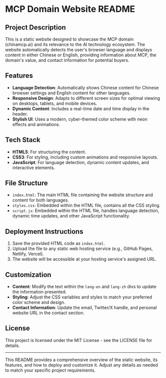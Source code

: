 # MCP Domain Website README

## Project Description

This is a static website designed to showcase the MCP domain (chinamcp.ai) and its relevance to the AI technology ecosystem. The website automatically detects the user's browser language and displays content in either Chinese or English, providing information about MCP, the domain's value, and contact information for potential buyers.

## Features

- **Language Detection**: Automatically shows Chinese content for Chinese browser settings and English content for other languages.
- **Responsive Design**: Adapts to different screen sizes for optimal viewing on desktops, tablets, and mobile devices.
- **Dynamic Content**: Includes a real-time date and time display in the header.
- **Stylish UI**: Uses a modern, cyber-themed color scheme with neon effects and animations.

## Tech Stack

- **HTML5**: For structuring the content.
- **CSS3**: For styling, including custom animations and responsive layouts.
- **JavaScript**: For language detection, dynamic content updates, and interactive elements.

## File Structure

- `index.html`: The main HTML file containing the website structure and content for both languages.
- `styles.css`: Embedded within the HTML file, contains all the CSS styling.
- `script.js`: Embedded within the HTML file, handles language detection, dynamic time updates, and other JavaScript functionality.

## Deployment Instructions

1. Save the provided HTML code as `index.html`.
2. Upload the file to any static web hosting service (e.g., GitHub Pages, Netlify, Vercel).
3. The website will be accessible at your hosting service's assigned URL.

## Customization

- **Content**: Modify the text within the `lang-en` and `lang-zh` divs to update the information presented.
- **Styling**: Adjust the CSS variables and styles to match your preferred color scheme and design.
- **Contact Information**: Update the email, Twitter/X handle, and personal website URL in the contact section.

## License

This project is licensed under the MIT License - see the LICENSE file for details.

---

This README provides a comprehensive overview of the static website, its features, and how to deploy and customize it. Adjust any details as needed to match your specific project requirements.
